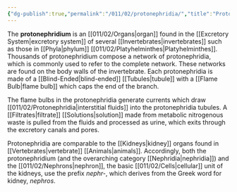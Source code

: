 ```yaml
---
{"dg-publish":true,"permalink":"/011/02/protonephridia/","title":"Protonephridia","tags":["BIOL422"],"noteIcon":"1","created":"2024-09-26T13:45:04.123-07:00","updated":"2024-10-03T23:12:05.288-07:00"}
---
```


The **protonephridium** is an [[011/02/Organs\|organ]] found in the [[Excretory System\|excretory system]] of several [[Invertebrates\|invertebrates]] such as those in [[Phyla\|phylum]] [[011/02/Platyhelminthes\|Platyhelminthes]]. Thousands of protonephridium compose a network of protonephridia, which is commonly used to refer to the complete network. These networks are found on the body walls of the invertebrate. Each protonephridia is made of a [[Blind-Ended\|blind-ended]] [[Tubules\|tubule]] with a [[Flame Bulb\|flame bulb]] which caps the end of the branch.

The flame bulbs in the protonephridia generate currents which draw [[011/02/Protonephridia\|interstitial fluids]] into the protonephridia tubules. A [[Filtrates\|filtrate]] [[Solutions\|solution]] made from metabolic nitrogenous waste is pulled from the fluids and processed as urine, which exits through the excretory canals and pores.

Protonephridia are comparable to the [[Kidneys\|kidney]] organs found in [[Vertebrates\|vertebrate]] [[Animals\|animals]]. Accordingly, both the protonephridium (and the overarching category [[Nephridia\|nephridia]]) and the [[011/02/Nephrons\|nephron]], the basic [[011/02/Cells\|cellular]] unit of the kidneys, use the prefix *nephr-*, which derives from the Greek word for kidney, *nephros*.